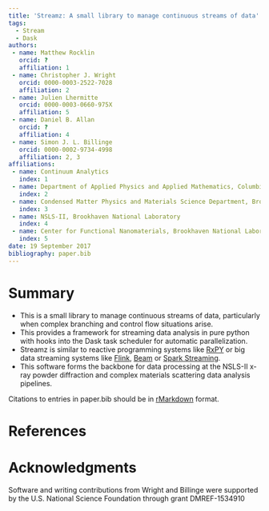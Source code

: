 ```yaml
---
title: 'Streamz: A small library to manage continuous streams of data'
tags:
  - Stream
  - Dask
authors:
 - name: Matthew Rocklin
   orcid: ?
   affiliation: 1
 - name: Christopher J. Wright
   orcid: 0000-0003-2522-7028
   affiliation: 2
 - name: Julien Lhermitte
   orcid: 0000-0003-0660-975X
   affiliation: 5
 - name: Daniel B. Allan
   orcid: ?
   affiliation: 4
 - name: Simon J. L. Billinge
   orcid: 0000-0002-9734-4998
   affiliation: 2, 3
affiliations:
 - name: Continuum Analytics
   index: 1
 - name: Department of Applied Physics and Applied Mathematics, Columbia University
   index: 2
 - name: Condensed Matter Physics and Materials Science Department, Brookhaven National Laboratory
   index: 3
 - name: NSLS-II, Brookhaven National Laboratory
   index: 4
 - name: Center for Functional Nanomaterials, Brookhaven National Laboratory
   index: 5
date: 19 September 2017
bibliography: paper.bib
---
```


# Summary

- This is a small library to manage continuous streams of data, particularly when complex branching and control flow situations arise. 
- This provides a framework for streaming data analysis in pure python with hooks into the Dask task scheduler for automatic parallelization.
- Streamz is similar to reactive
programming systems like [RxPY](https://github.com/ReactiveX/RxPY) or big
data streaming systems like [Flink](https://flink.apache.org), [Beam](https://beam.apache.org/get-started/quickstart-py) or [Spark Streaming](https://beam.apache.org/get-started/quickstart-py).
- This software forms the backbone for data processing at the NSLS-II x-ray powder diffraction and complex materials scattering data analysis pipelines.

Citations to entries in paper.bib should be in
[rMarkdown](http://rmarkdown.rstudio.com/authoring_bibliographies_and_citations.html)
format.

# References

# Acknowledgments
Software and writing contributions from Wright and Billinge were supported by the U.S. National Science Foundation through
grant DMREF-1534910